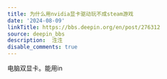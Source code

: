 ```yaml
---
title: 为什么用nvidia显卡驱动玩不成steam游戏
date: '2024-08-09'
linkTitle: https://bbs.deepin.org/en/post/276312
source: deepin_bbs
description:  泩泩 
disable_comments: true
---
```

电脑双显卡。能用in
